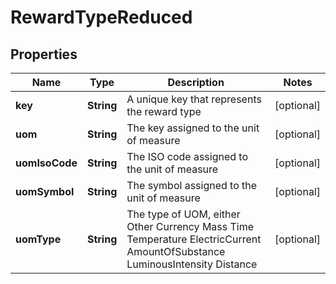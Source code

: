 

# RewardTypeReduced


## Properties

Name | Type | Description | Notes
------------ | ------------- | ------------- | -------------
**key** | **String** | A unique key that represents the reward type |  [optional]
**uom** | **String** | The key assigned to the unit of measure  |  [optional]
**uomIsoCode** | **String** | The ISO code assigned to the unit of measure |  [optional]
**uomSymbol** | **String** | The symbol assigned to the unit of measure |  [optional]
**uomType** | **String** |  The type of UOM, either Other Currency Mass Time Temperature ElectricCurrent AmountOfSubstance LuminousIntensity Distance |  [optional]



